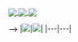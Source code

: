 <a href="https://github.com/DEEM-0001">
  <img align="center" src="https://github-readme-stats.vercel.app/api?username=DEEM-0001&show_icons=true&theme=dark" />
</a>

<a href="https://github.com/DEEM-0001">
  <img align="center" src="https://github-readme-stats.vercel.app/api/pin/?username=DEEM-0001&repo=Logger-Bot&theme=dark&show_owner=DEEM-0001" />
</a>

<a href="https://github.com/DEEM-0001">
  <img align="center" src="https://github-readme-stats.vercel.app/api/top-langs/?username=DEEM-0001&theme=dark" />
</a>

-->
|![](https://github.com/DEEM-0001/DEEM-0001/blob/main/metrics.svg)|![](https://github.com/DEEM-0001/DEEM-0001/blob/main/metrics.additional.svg)|
|---|---|
